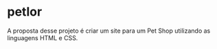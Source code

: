 # petlor
A proposta desse projeto é criar um site para um Pet Shop utilizando as linguagens HTML e CSS. 
